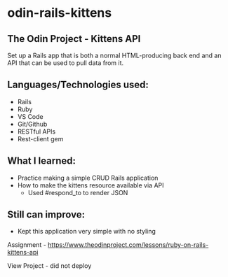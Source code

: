 # odin-rails-kittens
## The Odin Project - Kittens API

Set up a Rails app that is both a normal HTML-producing back end and an API that can be used to pull data from it. 

## Languages/Technologies used:
 - Rails 
 - Ruby
 - VS Code
 - Git/Github
 - RESTful APIs
 - Rest-client gem

## What I learned:
 - Practice making a simple CRUD Rails application
 - How to make the kittens resource available via API
    - Used #respond_to to render JSON
 
## Still can improve:
 - Kept this application very simple with no styling

Assignment - https://www.theodinproject.com/lessons/ruby-on-rails-kittens-api

View Project  - did not deploy